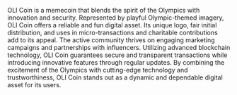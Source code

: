 OLI Coin is a memecoin that blends the spirit of the Olympics with innovation and security. Represented by playful Olympic-themed imagery, OLI Coin offers a reliable and fun digital asset. Its unique logo, fair initial distribution, and uses in micro-transactions and charitable contributions add to its appeal. The active community thrives on engaging marketing campaigns and partnerships with influencers. Utilizing advanced blockchain technology, OLI Coin guarantees secure and transparent transactions while introducing innovative features through regular updates. By combining the excitement of the Olympics with cutting-edge technology and trustworthiness, OLI Coin stands out as a dynamic and dependable digital asset for its users.
